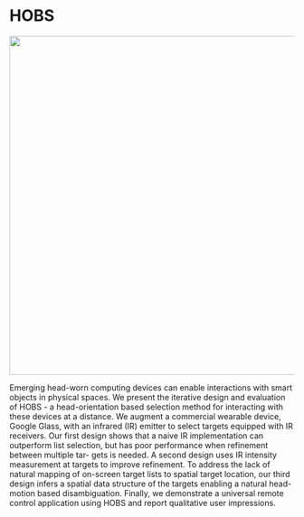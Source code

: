 HOBS
===============
<img src="https://github.com/nebgnahz/HOBS/raw/master/doc/sui14/figures/GlassWithArduino.jpg" width="600">

Emerging head-worn computing devices can enable interactions with smart objects
in physical spaces. We present the iterative design and evaluation of HOBS - a
head-orientation based selection method for interacting with these devices at a
distance. We augment a commercial wearable device, Google Glass, with an
infrared (IR) emitter to select targets equipped with IR receivers. Our first
design shows that a naive IR implementation can outperform list selection, but
has poor performance when refinement between multiple tar- gets is needed. A
second design uses IR intensity measurement at targets to improve refinement. To
address the lack of natural mapping of on-screen target lists to spatial target
location, our third design infers a spatial data structure of the targets
enabling a natural head-motion based disambiguation. Finally, we demonstrate a
universal remote control application using HOBS and report qualitative user
impressions.

